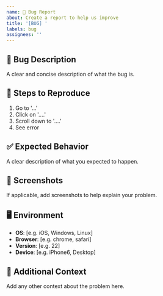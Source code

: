 ```yaml
---
name: 🐛 Bug Report
about: Create a report to help us improve
title: '[BUG] '
labels: bug
assignees: ''
---
```


## 🐛 Bug Description
A clear and concise description of what the bug is.

## 🔄 Steps to Reproduce
1. Go to '...'
2. Click on '....'
3. Scroll down to '....'
4. See error

## ✅ Expected Behavior
A clear description of what you expected to happen.

## 📸 Screenshots
If applicable, add screenshots to help explain your problem.

## 🖥️ Environment
- **OS**: [e.g. iOS, Windows, Linux]
- **Browser**: [e.g. chrome, safari]
- **Version**: [e.g. 22]
- **Device**: [e.g. iPhone6, Desktop]

## 📝 Additional Context
Add any other context about the problem here.
